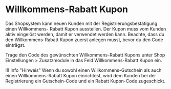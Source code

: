 # Willkommens-Rabatt Kupon 

Das Shopsystem kann neuen Kunden mit der Registrierungsbestätigung einen Willkommens- Rabatt Kupon ausstellen. Der Kupon muss vom Kunden aktiv eingelöst werden, damit er verwendet werden kann. Beachte, dass du den Willkommens-Rabatt Kupon zuerst anlegen musst, bevor du den Code einträgst.

Trage den Code des gewünschten Willkommens-Rabatt Kupons unter Shop Einstellungen \> Zusatzmodule in das Feld Willkommens-Rabatt Kupon ein.

!!! Info "Hinweis"
	 Wenn du sowohl einen Willkommens-Gutschein als auch einen Willkommens-Rabatt Kupon einrichtest, wird dem Kunden bei der Registrierung ein Gutschein-Code und ein Rabatt Kupon-Code zugeschickt.



